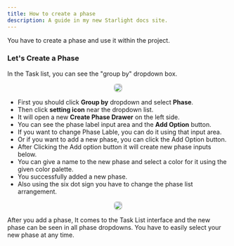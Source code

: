 ```yaml
---
title: How to create a phase
description: A guide in my new Starlight docs site.
---
```


You have to create a phase and use it within the project.

### Let's Create a Phase

In the Task list, you can see the "group by" dropdown box.

<p align ="center">
<img src="/group_by_phase.png" style="border: 2px solid #D4d4d4; border-radius: 8px;">
</p>

- First you should click **Group by** dropdown and select **Phase**.
- Then click **setting icon** near the dropdown list.
- It will open a new **Create Phase Drawer** on the left side.
- You can see the phase label input area and the **Add Option** button.
- If you want to change Phase Lable, you can do it using that input area.
- Or if you want to add a new phase, you can click the Add Option button.
- After Clicking the Add option button it will create new phase inputs below.
- You can give a name to the new phase and select a color for it using the given color palette.
- You successfully added a new phase.
- Also using the six dot sign you have to change the phase list arrangement.

<p align ="center">
<img src="/phase_add.png" style="border: 2px solid #D4d4d4; border-radius: 8px;  ">
</p>
After you add a phase, It comes to the Task List interface and the new phase can be seen in all phase dropdowns. You have to easily select your new phase at any time.
